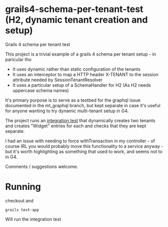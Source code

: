 # grails4-schema-per-tenant-test (H2, dynamic tenant creation and setup)
Grails 4 schema per tenant test

This project is a trivial example of a grails 4 schema per tenant setup - in paricular tho

* It uses dynamic rather than static configuration of the tenants
* It uses an interceptor to map a HTTP header X-TENANT to the session attribute needed by SessionTenantResolver
* It uses a particular setup of a SchemaHandler for H2 (As H2 needs uppercase schema names)

It's primary purpose is to serve as a testbed for the graphql issue documented in the mt_graphql branch, but kept
separate in case it's useful for anyone wanting to try dynamic multi-tenant setup in G4.

The project runs an [integration test](https://github.com/ianibo/grails4-schema-per-tenant-test/blob/master/sptt/src/integration-test/groovy/sptt/LifecycleSpec.groovy) that dynamically creates two tenants and creates "Widget" entries for each and checks that they are kept separate.

I had an issue with needing to force withTransaction in my controller - of course IRL you would probably move
this functionality to a service anyway - but it's worth highlighting as something that used to work, and seems 
not to in G4.

Comments / suggestions welcome.

# Running

checkout and

    grails test-app

Will run the integration test
